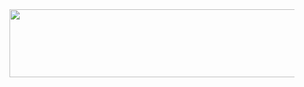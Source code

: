 
<a href="https://github.com/devxb/gitanimals">
  <img
    src="https://render.gitanimals.org/lines/wjdansrud0922"
    width="600"
    height="120"
  />
</a>
  
